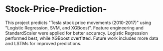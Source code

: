 # Stock-Price-Prediction-
This project predicts "Tesla stock price movements (2010-2017)" using "Logistic Regression, SVM, and XGBoost". Feature engineering and StandardScaler were applied for better accuracy. Logistic Regression performed best, while XGBoost overfitted. Future work includes more data and LSTMs for improved predictions.
